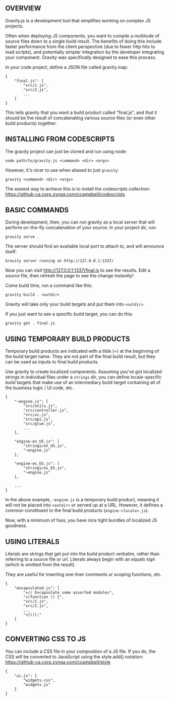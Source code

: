OVERVIEW
--------

Gravity.js is a development tool that simplifies working on complex JS projects.

Often when deploying JS components, you want to compile a multitude of source
files down to a single build result.  The benefits of doing this include faster
performance from the client perspective (due to fewer http hits to load
scripts), and potentially simpler integration by the developer integrating your
component. Gravity was specifically designed to ease this process.

In your code project, define a JSON file called gravity.map:

	{
		"final.js": [
			"src/1.js",
			"src/2.js",
			...
		]
	}

This tells gravity that you want a build product called "final.js", and that it
should be the result of concatenating various source files (or even other build
products) together.


INSTALLING FROM CODESCRIPTS
---------------------------

The gravity project can just be cloned and run using node:

	node path/to/gravity.js <command> <dir> <args>

However, it's nicer to use when aliased to just `gravity`:

	gravity <command> <dir> <args>

The easiest way to achieve this is to install the codescripts collection:
https://github-ca.corp.zynga.com/ccampbell/codescripts


BASIC COMMANDS
--------------

During development, then, you can run gravity as a local server that will
perform on-the-fly concatenation of your source.  In your project dir, run:

	gravity serve .

The server should find an available local port to attach to, and will announce
itself:

	Gravity server running on http://127.0.0.1:1337/

Now you can visit http://127.0.0.1:1337/final.js to see the results.  Edit a
source file, then refresh the page to see the change instantly!

Come build time, run a command like this:

	gravity build . <outdir>

Gravity will take only your build targets and put them into `<outdir>`.

If you just want to see a specific build target, you can do this:

	gravity get . final.js


USING TEMPORARY BUILD PRODUCTS
------------------------------

Temporary build products are indicated with a tilde (~) at the beginning of the
build target name.  They are not part of the final build result, but they can be
used as inputs to final build products.

Use gravity to create localized components.  Assuming you've got localized
strings in individual files under a `strings` dir, you can define
locale-specific build targets that make use of an intermediary build target
containing all of the business logic / UI code, etc.

	{
		"~engine.js": [
			"src/utils.js",
			"src/controller.js",
			"src/ui.js",
			"src/api.js",
			"src/glue.js",
			...
		],

		"engine-en_US.js": [
			"strings/en_US.js",
			"~engine.js"
		],

		"engine-es_ES.js": [
			"strings/es_ES.js",
			"~engine.js"
		],

		...
	}

In the above example, `~engine.js` is a temporary build product, meaning it will
not be placed into `<outdir>` or served up at a URL.  However, it defines a
common constituent to the final build products (`engine-<locale>.js`).

Now, with a minimum of fuss, you have nice tight bundles of localized JS
goodness.


USING LITERALS
--------------

Literals are strings that get put into the build product verbatim, rather than
referring to a source file or url.  Literals always begin with an equals sign
(which is omitted from the result).

They are useful for inserting one-liner comments or scoping functions, etc.

	{
		"encapsulated.js": [
			"=// Encapsulate some assorted modules",
			"=(function () {",
			"src/1.js",
			"src/2.js",
			...
			"=}());"
		]
	}


CONVERTING CSS TO JS
--------------------

You can include a CSS file in your composition of a JS file.  If you do, the CSS
will be converted to JavaScript using the style.add() notation:
https://github-ca.corp.zynga.com/ccampbell/style

	{
		"ui.js": {
			"widgets.css",
			"widgets.js"
		}
	}
